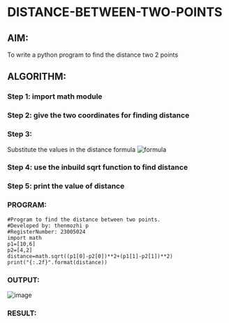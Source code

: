 # DISTANCE-BETWEEN-TWO-POINTS

## AIM:
To write a python program to find the distance two 2 points
## ALGORITHM:
### Step 1: import math module
### Step 2: give the two coordinates for finding distance
### Step 3: 
Substitute the values in the distance formula  ![formula](/formula.JPG)
### Step 4: use the inbuild sqrt function to find distance
### Step 5: print the value of distance
### PROGRAM:
```
#Program to find the distance between two points.
#Developed by: thenmozhi p
#RegisterNumber: 23005024
import math
p1=[10,6]
p2=[4,2]
distance=math.sqrt((p1[0]-p2[0])**2+(p1[1]-p2[1])**2)
print("{:.2f}".format(distance))

```

### OUTPUT:
![image](https://github.com/thenmozhi05/DISTANCE-BETWEEN-TWO-POINTS/assets/140684207/8ddbdb6a-e6b8-40b1-8e28-01af3b03555e)



### RESULT:
